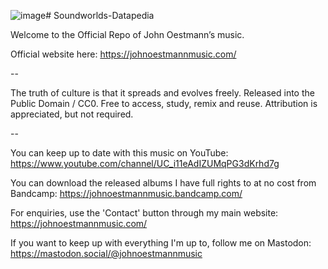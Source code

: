 ![image](https://github.com/Soundworlds-JO/Soundworlds-Datapedia/assets/106002866/7c67be5f-5f24-46c6-8bce-8a729b0408d6)# Soundworlds-Datapedia

Welcome to the Official Repo of John Oestmann’s music.

Official website here: https://johnoestmannmusic.com/

--

The truth of culture is that it spreads and evolves freely.
Released into the Public Domain / CC0. Free to access, study, remix and reuse.
Attribution is appreciated, but not required.

--

You can keep up to date with this music on YouTube: https://www.youtube.com/channel/UC_i11eAdIZUMqPG3dKrhd7g

You can download the released albums I have full rights to at no cost from Bandcamp: https://johnoestmannmusic.bandcamp.com/

For enquiries, use the 'Contact' button through my main website: https://johnoestmannmusic.com/

If you want to keep up with everything I'm up to, follow me on Mastodon: https://mastodon.social/@johnoestmannmusic

